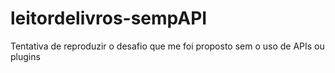 # leitordelivros-sempAPI
Tentativa de reproduzir o desafio que me foi proposto sem o uso de APIs ou plugins
